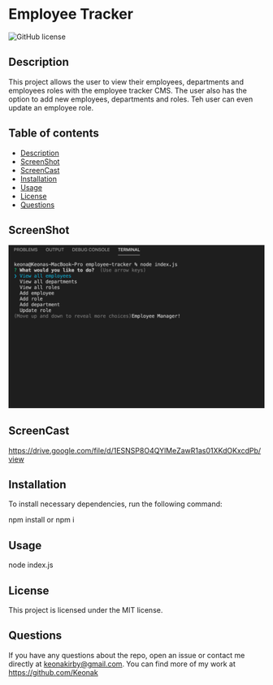 # Employee Tracker

![GitHub license](https://img.shields.io/badge/license-MIT-blue.svg)

## Description

This project allows the user to view their employees, departments and employees roles with the employee tracker CMS. The user also has the option to add new employees, departments and roles. Teh user can even update an employee role.

## Table of contents

- [Description](#description)
- [ScreenShot](#screenshot)
- [ScreenCast](#screencast)
- [Installation](#installation)
- [Usage](#usage)
- [License](#license)
- [Questions](#questions)

## ScreenShot

![screen shot](images/terminalimage.png)

## ScreenCast

https://drive.google.com/file/d/1ESNSP8O4QYlMeZawR1as01XKdOKxcdPb/view

## Installation

To install necessary dependencies, run the following command:

npm install or npm i

## Usage

node index.js

## License

This project is licensed under the MIT license.

## Questions

If you have any questions about the repo, open an issue or contact me directly at keonakirby@gmail.com. You can find more of my work at https://github.com/Keonak
